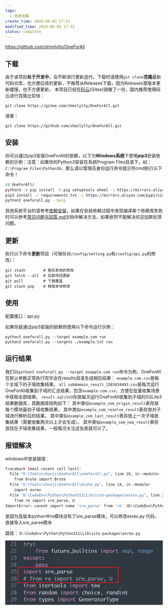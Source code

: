 ```yaml
---
tags:
  - 信息收集
create_time: 2024-06-03 17:31
modified_time: 2024-06-03 17:31
status: complete
---
```

https://github.com/shmilylty/OneForAll

## 下载

由于该项目**处于开发中**，会不断进行更新迭代，下载时请使用`git clone`**克隆**最新代码仓库，也方便后续的更新，不推荐从Releases下载，因为Releases里版本更新缓慢，也不方便更新， 本项目已经在[码云](https://gitee.com/shmilylty/OneForAll.git)(Gitee)镜像了一份，国内推荐使用码云进行克隆比较快：

```shell
git clone https://gitee.com/shmilylty/OneForAll.git
```

或者：

```shell
git clone https://github.com/shmilylty/OneForAll.git
```

## 安装

你可以通过pip3安装OneForAll的依赖，以下为**Windows系统**下使用**pip3**安装依赖的示例：注意：如果你的Python3安装在系统Program Files目录下，如：`C:\Program Files\Python36`，那么请以管理员身份运行命令提示符cmd执行以下命令！

```bash
cd OneForAll/
python3 -m pip install -U pip setuptools wheel -i https://mirrors.aliyun.com/pypi/simple/
pip3 install -r requirements.txt -i https://mirrors.aliyun.com/pypi/simple/
python3 oneforall.py --help
```

其他系统平台的请参考[依赖安装](https://github.com/shmilylty/OneForAll/tree/master/docs/installation_dependency.md)，如果在安装依赖过程中发现编译某个依赖库失败时可以参考[常见问题与回答.md](https://github.com/shmilylty/OneForAll/tree/master/docs/troubleshooting.md)文档中解决方法，如果依然不能解决欢迎加群反馈问题。

## 更新

执行以下命令**更新**项目（可保存对`/config/setting.py`和`/config/api.py`的修改）：

```shell
git stash        # 暂存本地的修改
git fetch --all  # 拉取项目更新
git pull         # 下载覆盖
git stash pop    # 释放本地修改
```

## 使用

配置接口：api.py

如果你是通过pip3安装的依赖则使用以下命令运行示例：

```shell
python3 oneforall.py --target example.com run
python3 oneforall.py --targets ./example.txt run
```

## 运行结果
我们以`python3 oneforall.py --target example.com run`命令为例，OneForAll在默认参数正常执行完毕会在results目录生成相应结果：
`example.com.csv`是每个主域下的子域收集结果。
`all_subdomain_result_1583034493.csv`是每次运行OneForAll收集到子域的汇总结果，包含`example.com.csv`，方便在批量收集场景中获取全部结果。
`result.sqlite3`存放每次运行OneForAll收集到子域的SQLite3结果数据库，其数据库结构如下：
其中类似`example_com_origin_result`表存放每个模块最初子域收集结果。
其中类似`example_com_resolve_result`表存放对子域进行解析后的结果。
其中类似`example_com_last_result`表存放上一次子域收集结果（需要收集两次以上才会生成）。
其中类似`example_com_now_result`表存放现在子域收集结果，一般情况关注这张表就可以了。


## 报错解决

windows中安装报错：
```bash
Traceback (most recent call last):
  File "E:\Tools\shouji\OneForAll\oneforall.py", line 16, in <module>
    from brute import Brute
  File "E:\Tools\shouji\OneForAll\brute.py", line 14, in <module>
    import exrex
  File "D:\CodeEnv\Python\Python311\Lib\site-packages\exrex.py", line 25, in <module>
    from re import sre_parse, U
ImportError: cannot import name 'sre_parse' from 're' (D:\CodeEnv\Python\Python311\Lib\re\__init__.py)
```

是因为高版本python中re模块没有了sre_parse模块，可以修改exrex.py 代码，直接导入sre_parse模块

路径：
`D:\CodeEnv\Python\Python311\Lib\site-packages\exrex.py`

![](../../_Attachment/oneforall.assets/image-20240606173959566.png)







